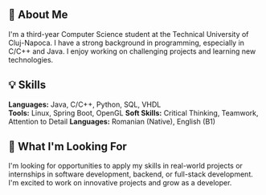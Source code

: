 ## 👋 About Me
I'm a third-year Computer Science student at the Technical University of Cluj-Napoca. I have a strong background in programming, especially in C/C++ and Java. I enjoy working on challenging projects and learning new technologies.

## 💡 Skills
**Languages:** Java, C/C++, Python, SQL, VHDL  
**Tools:** Linux, Spring Boot, OpenGL
**Soft Skills:** Critical Thinking, Teamwork, Attention to Detail
**Languages:** Romanian (Native), English (B1)

## 📌 What I'm Looking For
I'm looking for opportunities to apply my skills in real-world projects or internships in software development, backend, or full-stack development. I'm excited to work on innovative projects and grow as a developer.
